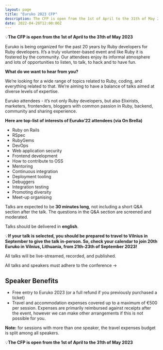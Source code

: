 ```yaml
---
layout: page
title: "Euruko 2023 CFP"
description: The CFP is open from the 1st of April to the 31th of May 2023
date: 2022-04-28T12:00:00Z
---
```




💡**The CFP is open from the 1st of April to the 31th of May 2023**

Euruko is being organized for the past 20 years by Ruby developers for Ruby developers. It’s a truly volunteer-based event and like Ruby it is fostered by the community. Our attendees enjoy its informal atmosphere and lots of opportunities to listen, to talk, to hack and to have fun.

**What do we want to hear from you?**

We’re looking for a wide range of topics related to Ruby, coding, and everything related to that. We’re aiming to have a balance of talks aimed at diverse levels of expertise.

Euruko attendees - it’s not only Ruby developers, but also Elixirists, marketers, frontenders, bloggers with common passion in Ruby, backend, community and sharing experience.

**Here are top-list of interests of Euruko’22 attendees (via On Brella)**
* Ruby on Rails
* RSpec
* RubyGems
* DevOps
* Web application security
* Frontend development
* How to contribute to OSS
* Mentoring
* Continuous integration 
* Deployment tooling
* Debuggers
* Integration testing
* Promoting diversity
* Meet-up organising

Talks are expected to be **30 minutes long**, not including a short Q&A section after the talk. The questions in the Q&A section are screened and moderated.

Talks should be delivered in **english**.

💡**If your talk is selected, you should be prepared to travel to Vilnius in September to give the talk in-person. So, check your calendar to join 20th Euruko in Vilnius, Lithuania, from 21th-23th of September 2023!**

All talks will be live-streamed, recorded, and published.

All talks and speakers must adhere to the conference → 

## Speaker Benefits

* Free entry to Euruko 2023 (or a full refund if you previously purchased a ticket)
* Travel and accommodation expenses covered up to a maximum of €500 per session. Expenses are primarily reimbursed against receipts after the event, however we can make other arrangements if this is not possible for you.

**Note:** for sessions with more than one speaker, the travel expenses budget is split among all speakers.

💡**The CFP is open from the 1st of April to the 31th of May 2023**
